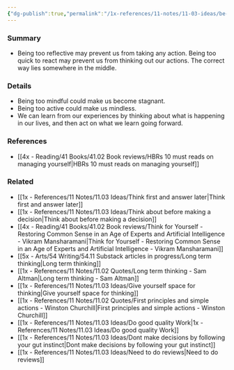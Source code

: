 ```yaml
---
{"dg-publish":true,"permalink":"/1x-references/11-notes/11-03-ideas/be-both-reflective-and-reactive/","title":"Be both reflective and reactive","created":"2024-07-03T16:53:59.175+03:00","updated":"2024-07-03T16:53:59.175+03:00"}
---
```



### Summary
- Being too reflective may prevent us from taking any action. Being too quick to react may prevent us from thinking out our actions. The correct way lies somewhere in the middle.

### Details
- Being too mindful could make us become stagnant.
- Being too active could make us mindless.
- We can learn from our experiences by thinking about what is happening in our lives, and then act on what we learn going forward.

### References
- [[4x - Reading/41 Books/41.02 Book reviews/HBRs 10 must reads on managing yourself\|HBRs 10 must reads on managing yourself]]

### Related
- [[1x - References/11 Notes/11.03 Ideas/Think first and answer later\|Think first and answer later]]
- [[1x - References/11 Notes/11.03 Ideas/Think about before making a decision\|Think about before making a decision]]
- [[4x - Reading/41 Books/41.02 Book reviews/Think for Yourself - Restoring Common Sense in an Age of Experts and Artificial Intelligence - Vikram Mansharamani\|Think for Yourself - Restoring Common Sense in an Age of Experts and Artificial Intelligence - Vikram Mansharamani]]
- [[5x - Arts/54 Writing/54.11 Substack articles in progress/Long term thinking\|Long term thinking]]
- [[1x - References/11 Notes/11.02 Quotes/Long term thinking - Sam Altman\|Long term thinking - Sam Altman]]
- [[1x - References/11 Notes/11.03 Ideas/Give yourself space for thinking\|Give yourself space for thinking]]
- [[1x - References/11 Notes/11.02 Quotes/First principles and simple actions - Winston Churchill\|First principles and simple actions - Winston Churchill]]
- [[1x - References/11 Notes/11.03 Ideas/Do good quality Work\|1x - References/11 Notes/11.03 Ideas/Do good quality Work]]
- [[1x - References/11 Notes/11.03 Ideas/Dont make decisions by following your gut instinct\|Dont make decisions by following your gut instinct]]
- [[1x - References/11 Notes/11.03 Ideas/Need to do reviews\|Need to do reviews]]